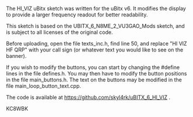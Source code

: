 The HI_VIZ uBitx sketch was written for the uBitx v6. It modifies the display to provide a larger frequency readout for better readability.

This sketch is based on the UBITX_6_N8ME_2_VU3GAO_Mods sketch, and is subject to all licenses of the original code. 

Before uploading, open the file texts_inc.h, find line 50, and replace "HI VIZ HF QRP" with your call sign (or whatever text you would like to see on the banner).

If you wish to modify the buttons, you can start by changing the #define lines in the file defines.h. You may then have to modify the button positions in the file main_buttons.h. The text on the buttons may be modified in the file main_loop_button_text.cpp.

The code is available at https://github.com/skyl4rk/uBITX_6_HI_VIZ .

KC8WBK